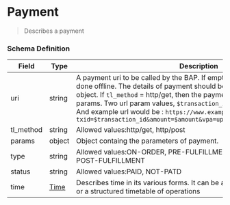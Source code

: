 Payment
===
>Describes a payment

### Schema Definition

|**Field**|**Type**|**Description**|
|---------|--------|---------------|
|uri|string|A payment uri to be called by the BAP. If empty, then the payment is to be done offline. The details of payment should be present in the params object. If ```tl_method``` = http/get, then the payment details will be sent as url params. Two url param values, ```$transaction_id``` and ```$amount``` are mandatory. And example url would be : ```https://www.example.com/pay?txid=$transaction_id&amount=$amount&vpa=upiid&payee=shopez&billno=1234```
|tl_method|string|Allowed values:http/get, http/post
|params|object|Object containg the parameters of payment.
|type|string| Allowed values:ON-ORDER, PRE-FULFILLMENT, ON-FULFILLMENT, POST-FULFILLMENT
|status|string|Allowed values:PAID, NOT-PATD
|time|[Time](/Mobility/Schema%20Reference/time)|Describes time in its various forms. It can be a single point in time; duration; or a structured timetable of operations
